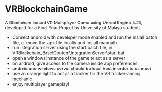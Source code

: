 # VRBlockchainGame
 A Blockchain-based VR Mulitplayer Game using Unreal Engine 4.23, developed for a Final Year Project by University of Malaya students

- Connect android with developer mode enabled and run the install batch file, or move the .apk file locally and install manually
- run integration server using the start batch file, in VRBlockchain_Base\Content\IntegrationServer\start.bat
- open a windows instance of the game to act as a server
- on android, give access to the camera inside app preferences
- android and windows server should be local host in order to connect
- use an orange light to act as a tracker for the VR tracker-aiming mechanic
- enjoy multiplayer gameplay!
